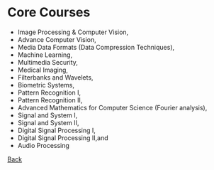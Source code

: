 ﻿# Core Courses
* Image Processing & Computer Vision,
* Advance Computer Vision,
* Media Data Formats (Data Compression Techniques),
* Machine Learning,
* Multimedia Security,
* Medical Imaging,
* Filterbanks and Wavelets,
* Biometric Systems,
* Pattern Recognition I,
* Pattern Recognition II,
* Advanced Mathematics for Computer Science (Fourier analysis),
* Signal and System I,
* Signal and System II,
* Digital Signal Processing I,
* Digital Signal Processing II,and
* Audio Processing

[Back](https://bmaser.github.io/)
